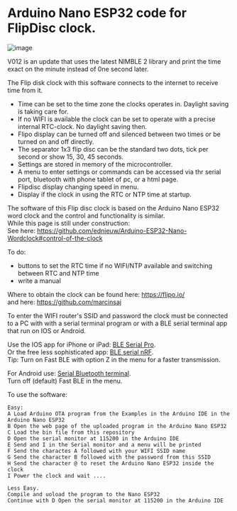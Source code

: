 # Arduino Nano ESP32 code for FlipDisc clock.

![image](https://github.com/user-attachments/assets/f076506d-4b0f-4e24-8999-a8cfd5927b91)

V012 is an update that uses the latest NIMBLE 2 library and print the time exact on the minute instead of 0ne second later.

The Flip disk clock with this software connects to the internet to receive time from it. <br>
- Time can be set to the time zone the clocks operates in. Daylight saving is taking care for.<br>
- If no WIFI is available the clock can be set to operate with a precise internal RTC-clock. No daylight saving then.<br>
- Flipo display can be turned off and silenced between two times or be turned on and off directly.<br>
- The separator 1x3 flip disc can be the standard two dots, tick per second or show 15, 30, 45 seconds.<br>
- Settings are stored in memory of the microcontroller.<bt>
- A menu to enter settings or commands can be accessed via thr serial port, bluetooth with phone tablet of pc, or a html page.
- Flipdisc display changing speed in menu.
- Display if the clock in using the RTC or NTP time at startup.

The software of this Flip disc clock is based on the Arduino Nano ESP32 word clock and the control and functionality is similar.<br>
While this page is still under construction:<br>
See here: https://github.com/ednieuw/Arduino-ESP32-Nano-Wordclock#control-of-the-clock

To do:
- buttons to set the RTC time if no WIFI/NTP available and switching between RTC and NTP time 
- write a manual

Where to obtain the clock can be found here: https://flipo.io/ <br>
and here: https://github.com/marcinsaj

To enter the WIFI router's SSID and password the clock must be connected to a PC with with a serial terminal program or with a BLE serial terminal app that run on IOS or Android.

Use the IOS app for iPhone or iPad: [BLE Serial Pro](https://apps.apple.com/nl/app/ble-serial-pro/id1632245655?l=en). <br />
Or the free less sophisticated app: [BLE serial nRF](https://apps.apple.com/nl/app/bleserial-nrf/id1632235163?l).<br>
Tip: Turn on Fast BLE with option Z in the menu for a faster transmission. 

For Android use: [Serial Bluetooth terminal](https://play.google.com/store/apps/details?id=de.kai_morich.serial_bluetooth_terminal). <br />
Turn off (default) Fast BLE in the menu. 

To use the software:
```
Easy:
A Load Arduino OTA program from the Examples in the Arduino IDE in the Arduino Nano ESP32
B Open the web page of the uploaded program in the Arduino Nano ESP32
C Load the bin file from this repository
D Open the serial monitor at 115200 in the Arduino IDE
E Send and I in the Serial monitor and a menu will be printed
F Send the charactes A followed with your WIFI SSID name
G Send the character B followed with the password from this SSID
H Send the character @ to reset the Arduino Nano ESP32 inside the clock
I Power the clock and wait ....

Less Easy.
Compile and uoload the program to the Nano ESP32 
Continue with D Open the serial monitor at 115200 in the Arduino IDE
```



